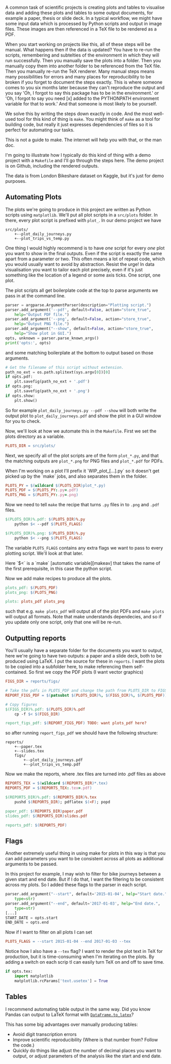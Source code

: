
A common task of scientific projects is creating plots and tables to visualise
data and adding these plots and tables to some output documents, for example a
paper, thesis or slide deck. In a typical workflow, we might have some input
data which is processed by Python scripts and output in image files. These
images are then referenced in a TeX file to be rendered as a PDF.

When you start working on projects like this, all of these steps will be manual.
What happens then if the data is updated? You have to re-run the scripts,
remembering and subtelties of the environment in which they will run
successfully. Then you manually save the plots into a folder. Then you manually
copy them into another folder to be referenced from the TeX file. Then you
manually re-run the TeX renderer. Many manual steps means many possibilities for
errors and many places for reproducibility to be broken if you forget to
document the steps exactly. This is where someone comes to you six months later
because they can't reproduce the output and you say 'Oh, I forgot to say this
package has to be in the environment.' or 'Oh, I forgot to say you need [x]
added to the PYTHONPATH environment variable for that to work.' And that someone
is most likely to be yourself.

We solve this by writing the steps down exactly in code. And the most well-used
tool for this kind of thing is `make`. You might think of `make` as a tool for
building code, but really it just expresses dependencies of files so it is
perfect for automating our tasks.

<aside>
This is not a guide to make. The internet will help you with that, or the man
doc.
</aside>

I'm going to illustrate how I typically do this kind of thing with a demo
project with a `Makefile` and I'll go through the steps here. The demo project
is on Github, including the rendered outputs.

The data is from London Bikeshare dataset on Kaggle, but it's just for demo
purposes.

## Automating Plots

The plots we're going to produce in this project are written as Python scripts
using `matplotlib`. We'll put all plot scripts in a `src/plots` folder. In there,
every plot script is prefixed with `plot_`. In our demo project we have

```
src/plots/
    +--plot_daily_journeys.py
    +--plot_trips_vs_temp.py
```

One thing I would highly recommend is to have _one_ script for every _one_ plot
you want to show in the final outputs. Even if the script is exactly the same
apart from a parameter or two. This often means a lot of repeat code, which you
would usually want to avoid by abstraction. Resist the urge! In data
visualisation you want to tailor each plot precisely, even if it's just
something like the location of a legend or some axis ticks. One script, one
plot.

The plot scripts all get boilerplate code at the top to parse arguments we pass
in at the command line. 

```py
parser = argparse.ArgumentParser(description="Plotting script.")
parser.add_argument('--pdf', default=False, action="store_true",
    help="Output PDF file.")
parser.add_argument('--png', default=False, action="store_true",
    help="Output PNG file.")
parser.add_argument("--show", default=False, action="store_true",
    help="Show plot in GUI.")
opts, unknown = parser.parse_known_args()
print('opts:', opts)
```

and some matching boilerplate at the bottom to output based on those arguments.

```py
# Get the filename of this script without extension.
path_no_ext = os.path.splitext(sys.argv[0])[0]
if opts.pdf:
    plt.savefig(path_no_ext + '.pdf')
if opts.png:
    plt.savefig(path_no_ext + '.png')
if opts.show:
    plt.show()
```

So for example `plot_daily_journeys.py --pdf --show` will both write the output
plot to `plot_daily_journeys.pdf` and show the plot in a GUI window for you to
check.

Now, we'll look at how we automate this in the `Makefile`. First we set the 
plots directory as a variable.

```makefile
PLOTS_DIR = src/plots/
```

Next, we specify all of the plot scripts are of the form `plot_*.py`, and that
the matching outputs are `plot_*.png` for PNG files and `plot_*.pdf` for PDFs.

<aside>
When I'm working on a plot I'll prefix it `WIP_plot_[...].py` so it doesn't get
picked up by the `make` jobs, and also separates them in the folder.
</aside>

```makefile
PLOTS_PY = $(wildcard $(PLOTS_DIR)plot_*.py)
PLOTS_PDF = $(PLOTS_PY:.py=.pdf)
PLOTS_PNG = $(PLOTS_PY:.py=.png)
```

Now we need to tell `make` the recipe that turns `.py` files in to `.png` and 
`.pdf` files.

```makefile
$(PLOTS_DIR)%.pdf: $(PLOTS_DIR)%.py 
	python $< --pdf $(PLOTS_FLAGS)

$(PLOTS_DIR)%.png: $(PLOTS_DIR)%.py 
	python $< --png $(PLOTS_FLAGS)
```

The variable `PLOTS_FLAGS` contains any extra flags we want to pass to every
plotting script. We'll look at that later.

<aside>
Here `$<` is a `make` [automatic variable][makeav] that takes the name of the
first prerequisite, in this case the python script.
</aside>

Now we add make recipes to produce all the plots.
```makefile
plots_pdf: $(PLOTS_PDF)
plots_png: $(PLOTS_PNG)

plots: plots_pdf plots_png
```
such that e.g. `make plots_pdf` will output all of the plot PDFs and `make
plots` will output all formats.  Note that make understands dependecies, and
so if you update only one script, only that one will be re-run.

## Outputting reports

You'll usually have a separate folder for the documents you want to output, here
we're going to have two outputs: a paper and a slide deck, both to be produced
using LaTeX. I put the source for these in `reports`. I want the plots to be
copied into a subfolder here, to make referencing them self-contained. So first
we copy the PDF plots (I want vector graphics)

```makefile
FIGS_DIR = reports/figs/

# Take the pdfs in PLOTS_PDF and change the path from PLOTS_DIR to FIGS_DIR
REPORT_FIGS_PDF = $(patsubst $(PLOTS_DIR)%, $(FIGS_DIR)%, $(PLOTS_PDF))

# Copy figures	
$(FIGS_DIR)%.pdf: $(PLOTS_DIR)%.pdf
	cp -f $< $(FIGS_DIR)

report_figs_pdf: $(REPORT_FIGS_PDF) TODO: want plots_pdf here?
```

so after running `report_figs_pdf` we should have the following structure:

```
reports/
    +--paper.tex
    +--slides.tex
    figs/
        +--plot_daily_journeys.pdf
        +--plot_trips_vs_temp.pdf
```

Now we make the reports, where .tex files are turned into .pdf files as above

```makefile
REPORTS_TEX = $(wildcard $(REPORTS_DIR)*.tex)
REPORTS_PDF = $(REPORTS_TEX:.tex=.pdf)

$(REPORTS_DIR)%.pdf: $(REPORTS_DIR)%.tex
	pushd $(REPORTS_DIR); pdflatex $(<F); popd 

paper_pdf: $(REPORTS_DIR)paper.pdf
slides_pdf: $(REPORTS_DIR)slides.pdf

reports_pdf: $(REPORTS_PDF)
```

## Flags

Another extremely useful thing in using make for plots in this way is that you 
can add parameters you want to be consistent across all plots as additional
arguments to be passed. 

In this project for example, I may wish to filter for bike journeys between
a given start and end date. But if I do that, I want the filtering to be
consistent across my plots. So I added these flags to the parser in each 
script.

```py
parser.add_argument("--start", default='2015-01-04', help="Start date.",
    type=str)
parser.add_argument("--end", default='2017-01-03', help="End date.",
    type=str)
[...]
START_DATE = opts.start
END_DATE = opts.end
```

Now if I want to filter on all plots I can set

```makefile
PLOTS_FLAGS = --start 2015-01-04 --end 2017-01-03 --tex
```

Notice how I also have a `--tex` flag? I want to render the plot text in TeX 
for production, but it is time-consuming when I'm iterating on the plots. By
adding a switch on each scrip tI can easily turn TeX on and off to save time.
```py
if opts.tex:
    import matplotlib
    matplotlib.rcParams['text.usetex'] = True
```

## Tables

I recommend automating table output in the same way. Did you know Pandas can
output to LaTeX format with [`DataFrame.to_latex`][tolatex]?

This has some big advantages over manually producing tables:
- Avoid digit transcription errors
- Improve scientific reproducibility (Where is that number from? Follow the code.) 
- Quickly do things like adjust the number of decimal places you want to output,
    or adjust parameters of the analysis like the start and end date.

[makeav]: https://www.gnu.org/software/make/manual/html_node/Automatic-Variables.html

[tolatex]: https://pandas.pydata.org/pandas-docs/stable/reference/api/pandas.DataFrame.to_latex.html